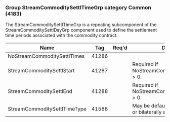 ### Group StreamCommoditySettlTimeGrp category Common (4183)

The StreamCommoditySettlTimeGrp is a repeating subcomponent of the StreamCommoditySettlDayGrp component used to define the settlement time periods associated with the commodity contract.

| Name                         | Tag   | Req'd | Documentation                                                                 |
|------------------------------|-------|----------|-------------------------------------------------------------------------------|
| NoStreamCommoditySettlTimes  | 41286 |       |                                                                               |
| StreamCommoditySettlStart    | 41287 |       | Required if NoStreamCommoditySettlTimes(41286) > 0.                           |
| StreamCommoditySettlEnd      | 41288 |       | Required if NoStreamCommoditySettlTimes(41286) > 0.                           |
| StreamCommoditySettlTimeType | 41588 |       | May be defaulted to market convention or bilaterally agreed if not specified. |

